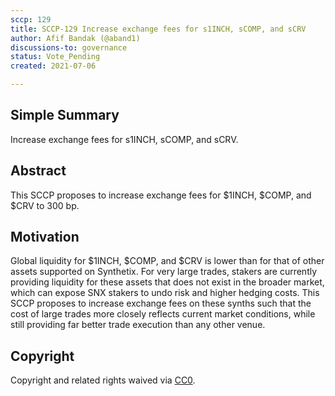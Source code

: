 ```yaml
---
sccp: 129
title: SCCP-129 Increase exchange fees for s1INCH, sCOMP, and sCRV
author: Afif Bandak (@aband1)
discussions-to: governance
status: Vote_Pending
created: 2021-07-06

---
```


<!--You can leave these HTML comments in your merged SCCP and delete the visible duplicate text guides, they will not appear and may be helpful to refer to if you edit it again. This is the suggested template for new SCCPs. Note that an SCCP number will be assigned by an editor. When opening a pull request to submit your SCCP, please use an abbreviated title in the filename, `sccp-draft_title_abbrev.md`. The title should be 44 characters or less.-->

## Simple Summary

<!--"If you can't explain it simply, you don't understand it well enough." Provide a simplified and layman-accessible explanation of the SCCP.-->

Increase exchange fees for s1INCH, sCOMP, and sCRV.

## Abstract

<!--A short (~200 word) description of the variable change proposed.-->

This SCCP proposes to increase exchange fees for $1INCH, $COMP, and $CRV to 300 bp.  

## Motivation

<!--The motivation is critical for SCCPs that want to update variables within Synthetix. It should clearly explain why the existing variable is not incentive aligned. SCCP submissions without sufficient motivation may be rejected outright.-->

Global liquidity for $1INCH, $COMP, and $CRV is lower than for that of other assets supported on Synthetix. For very large trades, stakers are currently providing liquidity for these assets that does not exist in the broader market, which can expose SNX stakers to undo risk and higher hedging costs. This SCCP proposes to increase exchange fees on these synths such that the cost of large trades more closely reflects current market conditions, while still providing far better trade execution than any other venue.  


## Copyright

Copyright and related rights waived via [CC0](https://creativecommons.org/publicdomain/zero/1.0/).

